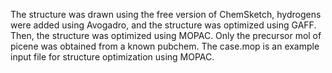 The structure was drawn using the free version of ChemSketch, hydrogens were added using Avogadro, and the structure was optimized using GAFF. Then, the structure was optimized using MOPAC. Only the precursor mol of picene was obtained from a known pubchem. The case.mop is an example input file for structure optimization using MOPAC.
